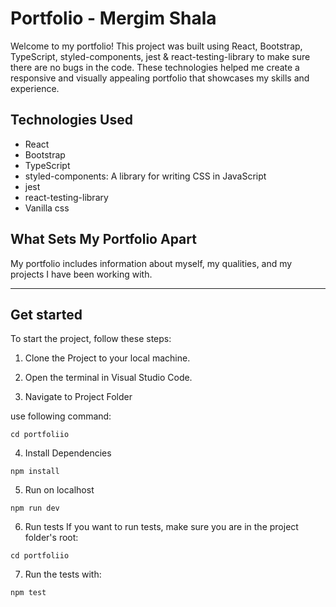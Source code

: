 # Portfolio - Mergim Shala
Welcome to my portfolio! This project was built using React, Bootstrap, TypeScript, styled-components, jest & react-testing-library to make sure there are no bugs in the code. These technologies helped me create a responsive and visually appealing portfolio that showcases my skills and experience.

## Technologies Used
- React
- Bootstrap
- TypeScript
- styled-components: A library for writing CSS in JavaScript
- jest
- react-testing-library
- Vanilla css
## What Sets My Portfolio Apart
My portfolio includes information about myself, my qualities, and my projects I have been working with. 

-----------------------------------

## Get started

To start the project, follow these steps:

1. Clone the Project to your local machine.
3. Open the terminal in Visual Studio Code.

3. Navigate to Project Folder
 
 use following command:

`cd portfoliio`

4. Install Dependencies

`npm install`

5. Run on localhost

`npm run dev`

6. Run tests
If you want to run tests, make sure you are in the project folder's root:

`cd portfoliio`

7. Run the tests with:

`npm test`

